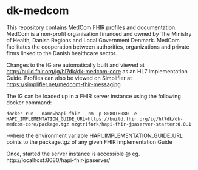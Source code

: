 # dk-medcom

This repository contains MedCom FHIR profiles and documentation. MedCom is a non-profit organisation financed and owned by The Ministry of Health, Danish Regions and Local Government Denmark. MedCom facilitates the cooperation between authorities, organizations and private firms linked to the Danish healthcare sector.

Changes to the IG are automatically built and viewed at http://build.fhir.org/ig/hl7dk/dk-medcom-core as an HL7 Implementation Guide. Profiles can also be viewed on Simplifier at https://simplifier.net/medcom-fhir-messaging

The IG can be loaded up in a FHIR server instance using the following docker command:

```
docker run --name=hapi-fhir --rm -p 8080:8080 -e HAPI_IMPLEMENTATION_GUIDE_URL=https://build.fhir.org/ig/hl7dk/dk-medcom-core/package.tgz mzgtrifork/hapi-fhir-jpaserver-starter:0.0.1
```
-where the environment variable HAPI_IMPLEMENTATION_GUIDE_URL points to the package.tgz of any given FHIR Implementation Guide

Once, started the server instance is accessible @ eg. http://localhost:8080/hapi-fhir-jpaserver/
